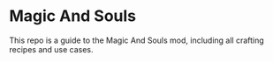 # Magic And Souls
This repo is a guide to the Magic And Souls mod, including all crafting recipes and use cases.
